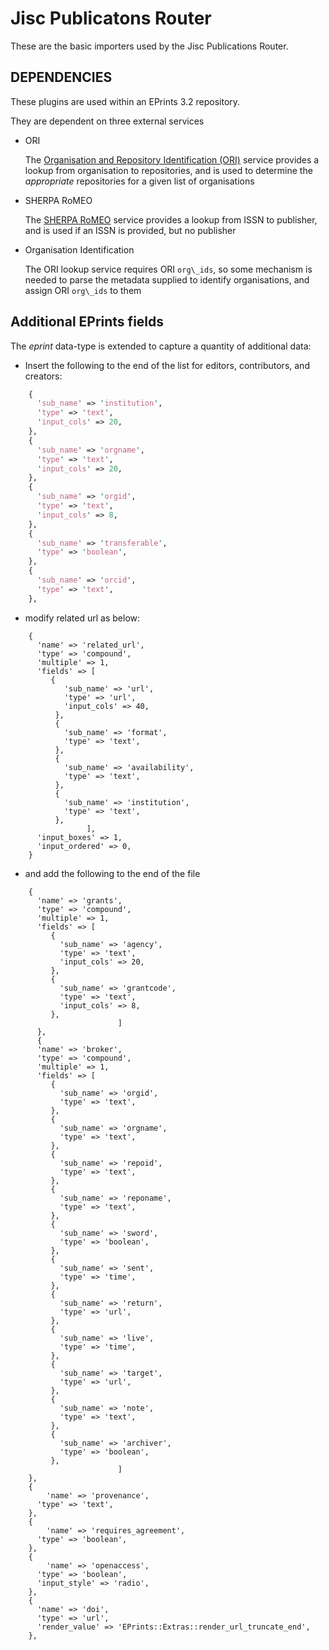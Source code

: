 # Jisc Publicatons Router

These are the basic importers used by the Jisc Publications Router.

## DEPENDENCIES

These plugins are used within an EPrints 3.2 repository.

They are dependent on three external services
* ORI

  The [Organisation and Repository Identification (ORI)](http://ori.edina.ac.uk) service provides a lookup from organisation to repositories, and is used to determine the *appropriate* repositories for a given list of organisations

* SHERPA RoMEO

  The [SHERPA RoMEO](http://www.sherpa.ac.uk/romeo/) service provides a lookup from ISSN to publisher, and is used if an ISSN is provided, but no publisher

* Organisation Identification

  The ORI lookup service requires ORI ```org\_ids```, so some mechanism is needed to parse the metadata supplied to identify organisations, and assign ORI ```org\_ids``` to them

## Additional EPrints fields

The *eprint* data-type is extended to capture a quantity of additional data:

* Insert the following to the end of the list for editors, contributors, and creators:
```Perl
    {
      'sub_name' => 'institution',
      'type' => 'text',
      'input_cols' => 20,
    },
    {
      'sub_name' => 'orgname',
      'type' => 'text',
      'input_cols' => 20,
    },
    {
      'sub_name' => 'orgid',
      'type' => 'text',
      'input_cols' => 8,
    },
    {
      'sub_name' => 'transferable',
      'type' => 'boolean',
    },
    {
      'sub_name' => 'orcid',
      'type' => 'text',
    },
```

* modify related url as below:
```
    {
      'name' => 'related_url',
      'type' => 'compound',
      'multiple' => 1,
      'fields' => [
         {
            'sub_name' => 'url',
            'type' => 'url',
            'input_cols' => 40,
          },
          {
            'sub_name' => 'format',
            'type' => 'text',
          },
          {
            'sub_name' => 'availability',
            'type' => 'text',
          },
          {
            'sub_name' => 'institution',
            'type' => 'text',
          },
                 ],
      'input_boxes' => 1,
      'input_ordered' => 0,
    }
```

* and add the following to the end of the file
```
    {
      'name' => 'grants',
      'type' => 'compound',
      'multiple' => 1,
      'fields' => [
         {
           'sub_name' => 'agency',
           'type' => 'text',
           'input_cols' => 20,
         },
         {
           'sub_name' => 'grantcode',
           'type' => 'text',
           'input_cols' => 8,
         },
             			]
	  },
	  {
      'name' => 'broker',
      'type' => 'compound',
      'multiple' => 1,
      'fields' => [
         {
           'sub_name' => 'orgid',
           'type' => 'text',
         },
         {
           'sub_name' => 'orgname',
           'type' => 'text',
         },
         {
           'sub_name' => 'repoid',
           'type' => 'text',
         },
         {
           'sub_name' => 'reponame',
           'type' => 'text',
         },
         {
           'sub_name' => 'sword',
           'type' => 'boolean',
         },
         {
           'sub_name' => 'sent',
           'type' => 'time',
         },
         {
           'sub_name' => 'return',
           'type' => 'url',
         },
         {
           'sub_name' => 'live',
           'type' => 'time',
         },
         {
           'sub_name' => 'target',
           'type' => 'url',
         },
         {
           'sub_name' => 'note',
           'type' => 'text',
         },
         {
           'sub_name' => 'archiver',
           'type' => 'boolean',
         },
             			]
    },
    {
    	'name' => 'provenance',
      'type' => 'text',
    },
    {
    	'name' => 'requires_agreement',
      'type' => 'boolean',
    },
    {
    	'name' => 'openaccess',
      'type' => 'boolean',
      'input_style' => 'radio',
    },
    {
      'name' => 'doi',
      'type' => 'url',
      'render_value' => 'EPrints::Extras::render_url_truncate_end',
    },
```
